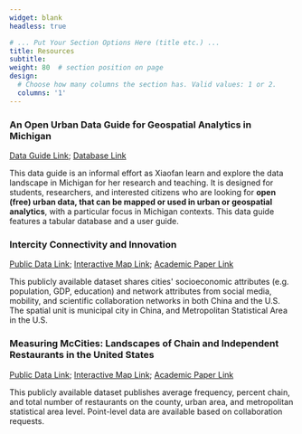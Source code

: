 ```yaml
---
widget: blank
headless: true

# ... Put Your Section Options Here (title etc.) ...
title: Resources
subtitle:
weight: 80  # section position on page
design:
  # Choose how many columns the section has. Valid values: 1 or 2.
  columns: '1'
---
```


### An Open Urban Data Guide for Geospatial Analytics in Michigan

[Data Guide Link]((https://xfliang.notion.site/An-Open-Urban-Data-Guide-for-Geospatial-Analytics-in-Michigan-77190f5b741444079988bae9b925ac06?pvs=4)); 
[Database Link](https://xfliang.notion.site/3764127bcf3b47d4b7bd239b21c35f5c?v=6d29c0eeaf934af2bbc06b72e76e85f7)

This data guide is an informal effort as Xiaofan learn and explore the data landscape in Michigan for her research and teaching. It is designed for students, researchers, and interested citizens who are looking for **open (free) urban data, that can be mapped or used in urban or geospatial analytics**, with a particular focus in Michigan contexts. This data guide features a tabular database and a user guide. 

### Intercity Connectivity and Innovation

[Public Data Link](https://github.com/xiaofanliang/intercity_connectivity); 
[Interactive Map Link](https://xiaofanliang.github.io/intercity_connectivity/); 
[Academic Paper Link](https://www.xiaofanliang.com/publication/intercitynx/intercitynx.pdf)

This publicly available dataset shares cities' socioeconomic attributes (e.g. population, GDP, education) and network attributes from social media, mobility, and scientific collaboration networks in both China and the U.S. The spatial unit is municipal city in China, and Metropolitan Statistical Area in the U.S. 

### Measuring McCities: Landscapes of Chain and Independent Restaurants in the United States

[Public Data Link](https://github.com/friendlycities-gatech/chainness/tree/main); 
[Interactive Map Link](https://friendlycities-gatech.github.io/chainness/); 
[Academic Paper Link](https://journals.sagepub.com/doi/full/10.1177/23998083211014896)

This publicly available dataset publishes average frequency, percent chain, and total number of restaurants on the county, urban area, and metropolitan statistical area level. Point-level data are available based on collaboration requests. 


